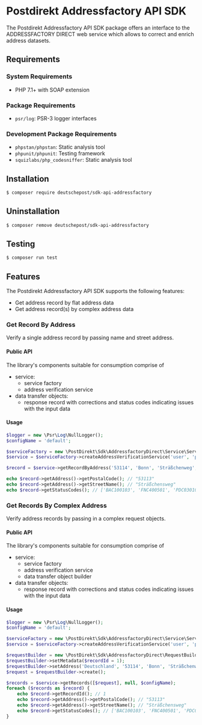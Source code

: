 # Postdirekt Addressfactory API SDK

The Postdirekt Addressfactory API SDK package offers an interface to the
ADDRESSFACTORY DIRECT web service which allows to correct and enrich address datasets.

## Requirements

### System Requirements

- PHP 7.1+ with SOAP extension

### Package Requirements

- `psr/log`: PSR-3 logger interfaces

### Development Package Requirements

- `phpstan/phpstan`: Static analysis tool
- `phpunit/phpunit`: Testing framework
- `squizlabs/php_codesniffer`: Static analysis tool

## Installation

```bash
$ composer require deutschepost/sdk-api-addressfactory
```

## Uninstallation

```bash
$ composer remove deutschepost/sdk-api-addressfactory
```

## Testing

```bash
$ composer run test
```

## Features

The Postdirekt Addressfactory API SDK supports the following features:

* Get address record by flat address data
* Get address record(s) by complex address data

### Get Record By Address

Verify a single address record by passing name and street address.

#### Public API

The library's components suitable for consumption comprise of

* service:
  * service factory
  * address verification service
* data transfer objects:
  * response record with corrections and status codes indicating issues with the input data

#### Usage

```php
$logger = new \Psr\Log\NullLogger();
$configName = 'default';

$serviceFactory = new \PostDirekt\Sdk\AddressfactoryDirect\Service\ServiceFactory();
$service = $serviceFactory->createAddressVerificationService('user', 'pass', $logger);

$record = $service->getRecordByAddress('53114', 'Bonn', 'Sträßchenweg', '10', 'Mustermann', 'Hans', null, $configName);

echo $record->getAddress()->getPostalCode(); // "53113"
echo $record->getAddress()->getStreetName(); // "Sträßchensweg"
echo $record->getStatusCodes(); // ['BAC100103', 'FNC400501', 'PDC030105', '…']
```

### Get Records By Complex Address

Verify address records by passing in a complex request objects.

#### Public API

The library's components suitable for consumption comprise of

* service:
  * service factory
  * address verification service
  * data transfer object builder
* data transfer objects:
  * response record with corrections and status codes indicating issues with the input data

#### Usage

```php
$logger = new \Psr\Log\NullLogger();
$configName = 'default';

$serviceFactory = new \PostDirekt\Sdk\AddressfactoryDirect\Service\ServiceFactory();
$service = $serviceFactory->createAddressVerificationService('user', 'pass', $logger);

$requestBuilder = new \PostDirekt\Sdk\AddressfactoryDirect\RequestBuilder\RequestBuilder();
$requestBuilder->setMetadata($recordId = 1);
$requestBuilder->setAddress('Deutschland', '53114', 'Bonn', 'Sträßchenweg', '10');
$request = $requestBuilder->create();

$records = $service->getRecords([$request], null, $configName);
foreach ($records as $record) {
    echo $record->getRecordId(); // 1
    echo $record->getAddress()->getPostalCode(); // "53113"
    echo $record->getAddress()->getStreetName(); // "Sträßchensweg"
    echo $record->getStatusCodes(); // ['BAC100103', 'FNC400501', 'PDC030105', '…']
}
```
